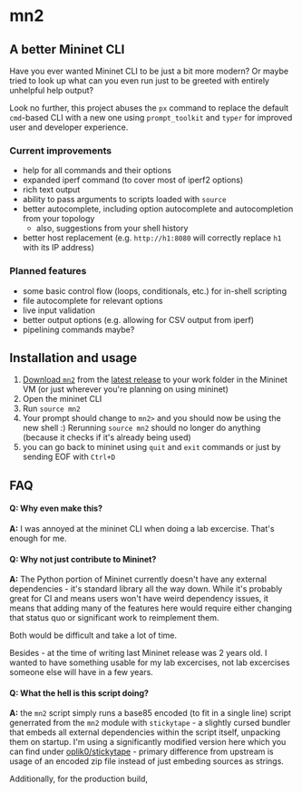 # mn2
## A better Mininet CLI

Have you ever wanted Mininet CLI to be just a bit more modern? Or maybe tried to look up what can you even run just to be greeted with entirely unhelpful help output?

Look no further, this project abuses the `px` command to replace the default `cmd`-based CLI with a new one using `prompt_toolkit` and `typer` for improved user and developer experience.

### Current improvements
- help for all commands and their options
- expanded iperf command (to cover most of iperf2 options)
- rich text output
- ability to pass arguments to scripts loaded with `source`
- better autocomplete, including option autocomplete and autocompletion from your topology
  - also, suggestions from your shell history
- better host replacement (e.g. `http://h1:8080` will correctly replace `h1` with its IP address)

### Planned features
- some basic control flow (loops, conditionals, etc.) for in-shell scripting
- file autocomplete for relevant options
- live input validation
- better output options (e.g. allowing for CSV output from iperf)
- pipelining commands maybe?

## Installation and usage

1. [Download `mn2`](https://github.com/oplik0/mn2/releases/latest/download/mn2) from the [latest release](https://github.com/oplik0/mn2/releases/latest) to your work folder in the Mininet VM (or just wherever you're planning on using mininet)
2. Open the mininet CLI
3. Run `source mn2`
4. Your prompt should change to `mn2>` and you should now be using the new shell :) Rerunning `source mn2` should no longer do anything (because it checks if it's already being used)
5. you can go back to mininet using `quit` and `exit` commands or just by sending EOF with `Ctrl+D`

## FAQ

#### Q: Why even make this?
**A:** I was annoyed at the mininet CLI when doing a lab excercise. That's enough for me.

#### Q: Why not just contribute to Mininet?
**A:** The Python portion of Mininet currently doesn't have any external dependencies - it's standard library all the way down. While it's probably great for CI and means users won't have weird dependency issues, it means that adding many of the features here would require either changing that status quo or significant work to reimplement them.

Both would be difficult and take a lot of time.

Besides - at the time of writing last Mininet release was 2 years old. I wanted to have something usable for my lab excercises, not lab excercises someone else will have in a few years.

#### Q: What the hell is this script doing?
**A:** the `mn2` script simply runs a base85 encoded (to fit in a single line) script generrated from the `mn2` module with `stickytape` - a slightly cursed bundler that embeds all external dependencies within the script itself, unpacking them on startup. I'm using a significantly modified version here which you can find under [oplik0/stickytape](https://github.com/oplik0/stickytape) - primary difference from upstream is usage of an encoded zip file instead of just embeding sources as strings.

Additionally, for the production build, 